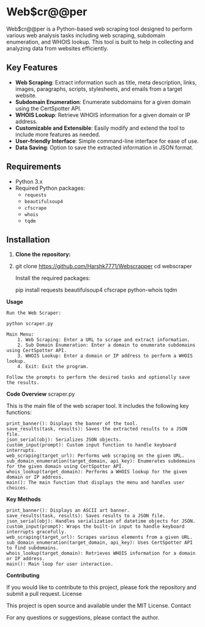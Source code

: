 # Web$cr@@per

Web$cr@@per is a Python-based web scraping tool designed to perform various web analysis tasks including web scraping, subdomain enumeration, and WHOIS lookup. This tool is built to help in collecting and analyzing data from websites efficiently.

## Key Features

- **Web Scraping**: Extract information such as title, meta description, links, images, paragraphs, scripts, stylesheets, and emails from a target website.
- **Subdomain Enumeration**: Enumerate subdomains for a given domain using the CertSpotter API.
- **WHOIS Lookup**: Retrieve WHOIS information for a given domain or IP address.
- **Customizable and Extensible**: Easily modify and extend the tool to include more features as needed.
- **User-friendly Interface**: Simple command-line interface for ease of use.
- **Data Saving**: Option to save the extracted information in JSON format.

## Requirements

- Python 3.x
- Required Python packages:
  - `requests`
  - `beautifulsoup4`
  - `cfscrape`
  - `whois`
  - `tqdm`

## Installation

1. **Clone the repository:**
2. 
   git clone https://github.com/Harshk7771/Webscrapper
   cd webscraper

    Install the required packages:

    pip install requests beautifulsoup4 cfscrape python-whois tqdm

**Usage**

    Run the Web Scraper:

    python scraper.py

    Main Menu:
        1. Web Scraping: Enter a URL to scrape and extract information.
        2. Sub Domain Enumeration: Enter a domain to enumerate subdomains using CertSpotter API.
        3. WHOIS Lookup: Enter a domain or IP address to perform a WHOIS lookup.
        4. Exit: Exit the program.

    Follow the prompts to perform the desired tasks and optionally save the results.

**Code Overview**
scraper.py

This is the main file of the web scraper tool. It includes the following key functions:

    print_banner(): Displays the banner of the tool.
    save_results(task, results): Saves the extracted results to a JSON file.
    json_serial(obj): Serializes JSON objects.
    custom_input(prompt): Custom input function to handle keyboard interrupts.
    web_scraping(target_url): Performs web scraping on the given URL.
    sub_domain_enumeration(target_domain, api_key): Enumerates subdomains for the given domain using CertSpotter API.
    whois_lookup(target_domain): Performs a WHOIS lookup for the given domain or IP address.
    main(): The main function that displays the menu and handles user choices.

**Key Methods**

    print_banner(): Displays an ASCII art banner.
    save_results(task, results): Saves results to a JSON file.
    json_serial(obj): Handles serialization of datetime objects for JSON.
    custom_input(prompt): Wraps the built-in input to handle keyboard interrupts gracefully.
    web_scraping(target_url): Scrapes various elements from a given URL.
    sub_domain_enumeration(target_domain, api_key): Uses CertSpotter API to find subdomains.
    whois_lookup(target_domain): Retrieves WHOIS information for a domain or IP address.
    main(): Main loop for user interaction.

**Contributing**

If you would like to contribute to this project, please fork the repository and submit a pull request.
License

This project is open source and available under the MIT License.
Contact

For any questions or suggestions, please contact the author.
